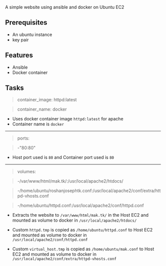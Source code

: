 A simple website using ansible and docker on Ubuntu EC2

## Prerequisites

 - An ubuntu instance
 - key pair

## Features

 - Ansible
 - Docker container


## Tasks

> container_image: httpd:latest

> container_name: docker

 - Uses docker container image `httpd:latest` for apache
 - Container name is `docker`
---------------------------------------------------------------------
> ports:

> -"80:80"

 - Host port used is `80` and Container port used is `80`
---------------------------------------------------------------------
>volumes:

>-/var/www/html/mak.tk/:/usr/local/apache2/htdocs/

>-/home/ubuntu/roshanjosephtk.conf:/usr/local/apache2/conf/extra/httpd-vhosts.conf

>-/home/ubuntu/httpd.conf:/usr/local/apache2/conf/httpd.conf

 - Extracts the website to `/var/www/html/mak.tk/` in the Host EC2 and mounted as volume to docker  in `/usr/local/apache2/htdocs/`

 - Custom `httpd.tmp` is copied as `/home/ubuntu/httpd.conf` to Host EC2 and mounted as volume to docker in `/usr/local/apache2/conf/httpd.conf`

 - Custom `virtual_host.tmp` is copied as `/home/ubuntu/mak.conf`  to Host EC2 and mounted as volume to docker in `/usr/local/apache2/conf/extra/httpd-vhosts.conf`
